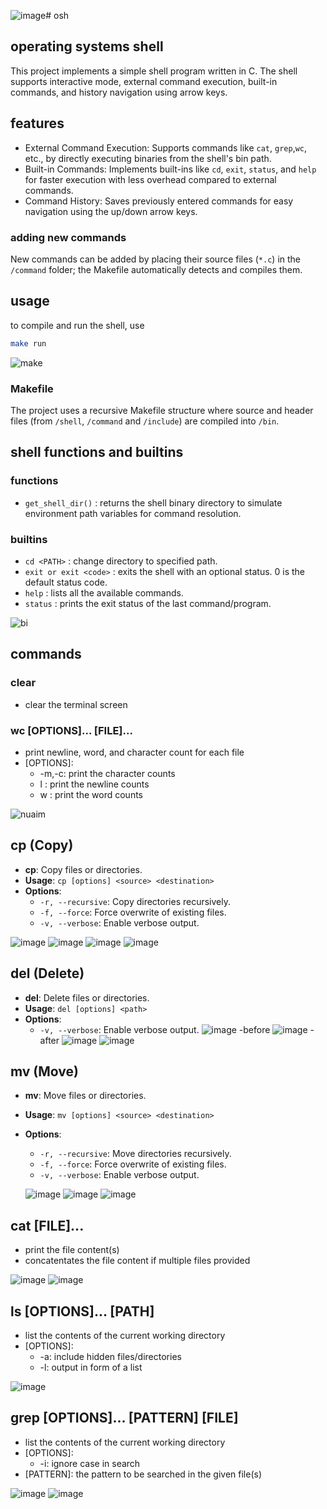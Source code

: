 ![image](https://github.com/user-attachments/assets/943cb3de-1f4f-45ab-94c2-a653e93e7e74)# osh 
## operating systems shell
This project implements a simple shell program written in C. The shell supports interactive mode, external command execution, built-in commands, and history navigation using arrow keys.

## features
- External Command Execution: Supports commands like `cat`, `grep`,`wc`, etc., by directly executing binaries from the shell's bin path.
- Built-in Commands: Implements built-ins like `cd`, `exit`, `status`, and `help` for faster execution with less overhead compared to external commands.
- Command History: Saves previously entered commands for easy navigation using the up/down arrow keys.
### adding new commands 
New commands can be added by placing their source files (`*.c`) in the `/command` folder; the Makefile automatically detects and compiles them.

## usage
to compile and run the shell, use
```bash
make run
```
![make](https://github.com/user-attachments/assets/7f265491-4cdf-47ce-8657-31a342ba6a1b)

### Makefile
The project uses a recursive Makefile structure where source and header files (from `/shell`, `/command` and `/include`) are compiled into `/bin`.

## shell functions and builtins
### functions
- `get_shell_dir()` : returns the shell binary directory to simulate environment path variables for command resolution.
### builtins
- `cd <PATH>` : change directory to specified path.
- `exit or exit <code>` :  exits the shell with an optional status. 0 is the default status code.
- `help` : lists all the available commands.
- `status` : prints the exit status of the last command/program.

![bi](https://github.com/user-attachments/assets/3cfc85e4-6f23-4beb-8d0f-b48a144940e3)

## commands
### clear
- clear the terminal screen

### wc [OPTIONS]... [FILE]...
- print newline, word, and character count for each file
- [OPTIONS]:
    - -m,-c: print the character counts
    - l : print the newline counts
    - w : print the word counts

 ![nuaim](https://github.com/user-attachments/assets/9ecca62f-4418-4cc4-9995-2290f12035af)


 ## cp (Copy)
- **cp**: Copy files or directories.
- **Usage**: `cp [options] <source> <destination>`
- **Options**:
  - `-r, --recursive`: Copy directories recursively.
  - `-f, --force`: Force overwrite of existing files.
  - `-v, --verbose`: Enable verbose output.
    
![image](https://github.com/user-attachments/assets/0e3b7542-42f2-4723-bb06-f4bb9c1c856b)
![image](https://github.com/user-attachments/assets/50c0312b-92bf-46cd-b6c3-6719879a45ef)
![image](https://github.com/user-attachments/assets/870616fb-cb5a-4906-ac56-d5c3c38edf0e)
![image](https://github.com/user-attachments/assets/62e619c6-978e-4fe9-829a-7998e7ec2bcb)


## del (Delete)
- **del**: Delete files or directories.
- **Usage**: `del [options] <path>`
- **Options**:
  - `-v, --verbose`: Enable verbose output.
![image](https://github.com/user-attachments/assets/2f56cff9-41cd-4915-9267-07d1baef96bc)
-before
![image](https://github.com/user-attachments/assets/b0bd2488-9f93-4f5a-9e3a-0b251b601e40)
-after
![image](https://github.com/user-attachments/assets/1cca1cb2-527a-4f8b-8f50-70359f9f2097)
![image](https://github.com/user-attachments/assets/e489632d-a004-4feb-8561-e151ab647093)

## mv (Move)
- **mv**: Move files or directories.
- **Usage**: `mv [options] <source> <destination>`
- **Options**:
  - `-r, --recursive`: Move directories recursively.
  - `-f, --force`: Force overwrite of existing files.
  - `-v, --verbose`: Enable verbose output.

  ![image](https://github.com/user-attachments/assets/6e65b4f5-50b1-4017-b2da-fbbf064bf3ba)
  ![image](https://github.com/user-attachments/assets/a00a66d7-f179-4015-a643-6d7c6fa7d228)
  ![image](https://github.com/user-attachments/assets/d6a78754-f9dd-44ef-88ec-a85272642b63)

## cat [FILE]...
- print the file content(s)
- concatentates the file content if multiple files provided

![image](https://github.com/user-attachments/assets/bccf3c8b-b3c1-4b86-a59c-840e84c3f86e)
![image](https://github.com/user-attachments/assets/0f07b43b-cdd3-4795-9eed-8ecf7103370c)

## ls [OPTIONS]... [PATH]
- list the contents of the current working directory
- [OPTIONS]:
    - -a: include hidden files/directories
    - -l: output in form of a list

![image](https://github.com/user-attachments/assets/69fbb9b4-868c-4d7a-aa9d-85f7da36b71a)


## grep [OPTIONS]... [PATTERN] [FILE]
- list the contents of the current working directory
- [OPTIONS]:
    - -i: ignore case in search
- [PATTERN]: the pattern to be searched in the given file(s)

![image](https://github.com/user-attachments/assets/200a15ba-f353-43a6-b9b5-00bc48b539f1)
![image](https://github.com/user-attachments/assets/d4139713-0758-4edb-a391-fd305abe9e02)



